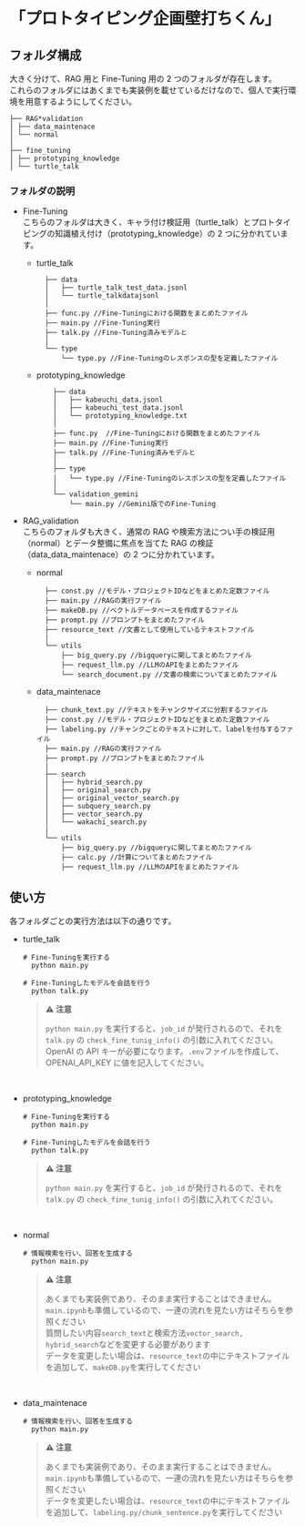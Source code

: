 # 「プロトタイピング企画壁打ちくん」

## フォルダ構成

大きく分けて、RAG 用と Fine-Tuning 用の 2 つのフォルダが存在します。  
これらのフォルダにはあくまでも実装例を載せているだけなので、個人で実行環境を用意するようにしてください。

```
├── RAG*validation
│ ├── data_maintenace
│ └── normal
│
├── fine_tuning
│ ├── prototyping_knowledge
│ └── turtle_talk

```

### フォルダの説明

- Fine-Tuning  
  こちらのフォルダは大きく、キャラ付け検証用（turtle_talk）とプロトタイピングの知識植え付け（prototyping_knowledge）の 2 つに分かれています。

  - turtle_talk

    ```
      ├── data
      │   ├── turtle_talk_test_data.jsonl
      │   └── turtle_talkdatajsonl
      │
      ├── func.py //Fine-Tuningにおける関数をまとめたファイル
      ├── main.py //Fine-Tuning実行
      ├── talk.py //Fine-Tuning済みモデルと
      │
      └── type
          └── type.py //Fine-Tuningのレスポンスの型を定義したファイル
    ```

  - prototyping_knowledge

    ```
        ├── data
        │   ├── kabeuchi_data.jsonl
        │   ├── kabeuchi_test_data.jsonl
        │   └── prototyping_knowledge.txt
        │
        ├── func.py  //Fine-Tuningにおける関数をまとめたファイル
        ├── main.py //Fine-Tuning実行
        ├── talk.py //Fine-Tuning済みモデルと
        │
        ├── type
        │   └── type.py //Fine-Tuningのレスポンスの型を定義したファイル
        │
        └── validation_gemini
            └── main.py //Gemini版でのFine-Tuning
    ```

- RAG_validation  
  こちらのフォルダも大きく、通常の RAG や検索方法につい手の検証用（normal）とデータ整備に焦点を当てた RAG の検証（data_data_maintenace）の 2 つに分かれています。

  - normal

    ```
      ├── const.py //モデル・プロジェクトIDなどをまとめた定数ファイル
      ├── main.py //RAGの実行ファイル
      ├── makeDB.py //ベクトルデータベースを作成するファイル
      ├── prompt.py //プロンプトをまとめたファイル
      ├── resource_text //文書として使用しているテキストファイル
      |
      └── utils
          ├── big_query.py //bigqueryに関してまとめたファイル
          ├── request_llm.py //LLMのAPIをまとめたファイル
          └── search_document.py //文書の検索についてまとめたファイル
    ```

  - data_maintenace

    ```
      ├── chunk_text.py //テキストをチャンクサイズに分割するファイル
      ├── const.py //モデル・プロジェクトIDなどをまとめた定数ファイル
      ├── labeling.py //チャンクごとのテキストに対して、labelを付与するファイル
      ├── main.py //RAGの実行ファイル
      ├── prompt.py //プロンプトをまとめたファイル
      |
      ├── search
      │   ├── hybrid_search.py
      │   ├── original_search.py
      │   ├── original_vector_search.py
      │   ├── subquery_search.py
      │   ├── vector_search.py
      │   └── wakachi_search.py
      |
      └── utils
          ├── big_query.py //bigqueryに関してまとめたファイル
          ├── calc.py //計算についてまとめたファイル
          ├── request_llm.py //LLMのAPIをまとめたファイル
    ```

## 使い方

各フォルダごとの実行方法は以下の通りです。

- turtle_talk

  ```
  # Fine-Tuningを実行する
    python main.py

  # Fine-Tuningしたモデルを会話を行う
    python talk.py
  ```

  > **⚠ 注意**
  >
  > `python main.py` を実行すると、`job_id` が発行されるので、それを `talk.py` の `check_fine_tunig_info()` の引数に入れてください。  
  > OpenAI の API キーが必要になります。`.env`ファイルを作成して、OPENAI_API_KEY に値を記入してください。

  <br>

- prototyping_knowledge

  ```
  # Fine-Tuningを実行する
    python main.py

  # Fine-Tuningしたモデルを会話を行う
    python talk.py
  ```

  > **⚠ 注意**
  >
  > `python main.py` を実行すると、`job_id` が発行されるので、それを `talk.py` の `check_fine_tunig_info()` の引数に入れてください。

  <br>

- normal

  ```
  # 情報検索を行い、回答を生成する
    python main.py
  ```

  > **⚠ 注意**
  >
  > あくまでも実装例であり、そのまま実行することはできません。 　
  > `main.ipynb`も準備しているので、一連の流れを見たい方はそちらを参照ください  
  > 質問したい内容`search_text`と検索方法`vector_search, hybrid_search`などを変更する必要があります  
  > データを変更したい場合は、`resource_text`の中にテキストファイルを追加して、`makeDB.py`を実行してください

  <br>

- data_maintenace

  ```
  # 情報検索を行い、回答を生成する
    python main.py
  ```

  > **⚠ 注意**
  >
  > あくまでも実装例であり、そのまま実行することはできません。  
  > `main.ipynb`も準備しているので、一連の流れを見たい方はそちらを参照ください  
  > データを変更したい場合は、`resource_text`の中にテキストファイルを追加して、`labeling.py/chunk_sentence.py`を実行してください
